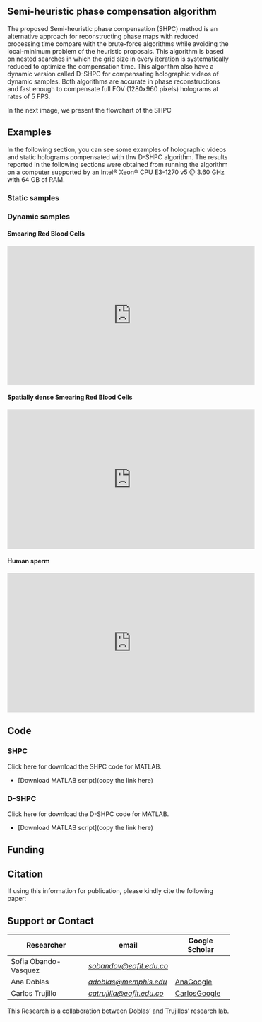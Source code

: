## Semi-heuristic phase compensation algorithm

The proposed Semi-heuristic phase compensation (SHPC) method is an alternative approach for reconstructing phase maps with reduced processing time compare with the brute-force algorithms while avoiding the local-minimum problem of the heuristic proposals. This algorithm is based on nested searches in which the grid size in every iteration is systematically reduced to optimize the compensation time. This algorithm also have a dynamic version called D-SHPC for compensating holographic videos of dynamic samples. Both algorithms are accurate in phase reconstructions and fast enough to compensate full FOV (1280x960 pixels) holograms at rates of 5 FPS.

In the next image, we present the flowchart of the SHPC




## Examples
In the following section, you can see some examples of holographic videos and static holograms compensated with thw D-SHPC algorithm. 
The results reported in the following sections were obtained from running the algorithm on a computer supported by an Intel® Xeon® CPU E3-1270 v5 @ 3.60 GHz with 64 GB of RAM.

### Static samples

### Dynamic samples

#### Smearing Red Blood Cells
<p align="center">
<iframe width="560" height="315" src="https://www.youtube.com/embed/oN_x9qtwUy0" title="YouTube video player" frameborder="0" allow="accelerometer; autoplay; clipboard-write; encrypted-media; gyroscope; picture-in-picture; web-share" allowfullscreen></iframe>
</p>  

#### Spatially dense Smearing Red Blood Cells
<p align="center">
<iframe width="560" height="315" src="https://www.youtube.com/embed/q1RZo6z9k2w" title="YouTube video player" frameborder="0" allow="accelerometer; autoplay; clipboard-write; encrypted-media; gyroscope; picture-in-picture; web-share" allowfullscreen></iframe>
</p>  

#### Human sperm
<p align="center">
<iframe width="560" height="315" src="https://www.youtube.com/embed/254SkoXl11w" title="YouTube video player" frameborder="0" allow="accelerometer; autoplay; clipboard-write; encrypted-media; gyroscope; picture-in-picture; web-share" allowfullscreen></iframe>
</p>  

## Code 

### SHPC
Click here for download the SHPC code for MATLAB. 
* [Download MATLAB script](copy the link here)

### D-SHPC
Click here for download the D-SHPC code for MATLAB. 
* [Download MATLAB script](copy the link here)


## Funding


## Citation
If using this information for publication, please kindly cite the following paper:

## Support or Contact 

| Researcher  | email | Google Scholar | 
| ------------- | ------------- |-------------| 
| Sofia Obando-Vasquez | *sobandov@eafit.edu.co* |  | 
| Ana Doblas| *adoblas@memphis.edu* | [AnaGoogle](https://scholar.google.es/citations?user=PvvDEMYAAAAJ&hl=en) |
| Carlos Trujillo| *catrujilla@eafit.edu.co* | [CarlosGoogle](https://scholar.google.com/citations?user=BKVrl2gAAAAJ&hl=es) |

This Research is a collaboration between Doblas’ and Trujillos’ research lab.

